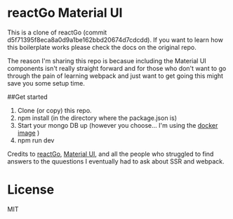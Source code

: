 # reactGo Material UI

This is a clone of reactGo (commit d5f71395f8eca8a0d9a1be162bbd20674d7cdcdd).  If you want to learn how this boilerplate works please check the docs on the original repo.  

The reason I'm sharing this repo is becasue including the Material UI components isn't really straight forward and for those who don't want to go through the pain of learning webpack and just want to get going this might save you some setup time.  

##Get started

1. Clone (or copy) this repo.
2. npm install (in the directory where the package.json is)
3. Start your mongo DB up (however you choose... I'm using the [docker image](https://hub.docker.com/_/mongo/) )
3. npm run dev


Credits to [reactGo](https://github.com/reactGo/reactGo), [Material UI](https://github.com/callemall/material-ui), and all the people who struggled to find answers to the quuestions I eventually had to ask about SSR and webpack.  


License
===============
MIT
